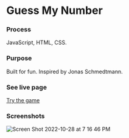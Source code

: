 # Guess My Number

### Process
JavaScript, HTML, CSS.

### Purpose 
Built for fun. Inspired by Jonas Schmedtmann.

### See live page
<a href="https://learnfl.github.io/proj-web-guess-my-number" target="_blank">Try the game</a>

### Screenshots 
![Screen Shot 2022-10-28 at 7 16 46 PM](https://user-images.githubusercontent.com/86169204/198749413-8e4207c1-68b7-4b91-90c9-1022f84888b9.png)

